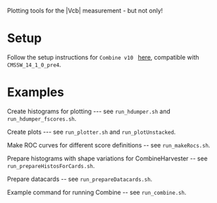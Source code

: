 Plotting tools for the |Vcb| measurement - but not only!

# Setup

Follow the setup instructions for `Combine v10 ` [here](https://cms-analysis.github.io/HiggsAnalysis-CombinedLimit/latest/#within-cmssw-recommended-for-cms-users), compatible with `CMSSW_14_1_0_pre4`.

# Examples

Create histograms for plotting --- see `run_hdumper.sh` and `run_hdumper_fscores.sh`.

Create plots --- see `run_plotter.sh` and `run_plotUnstacked`.

Make ROC curves for different score definitions -- see `run_makeRocs.sh`.

Prepare histograms with shape variations for CombineHarvester -- see `run_prepareHistosForCards.sh`.

Prepare datacards -- see `run_prepareDatacards.sh`.

Example command for running Combine -- see `run_combine.sh`.
